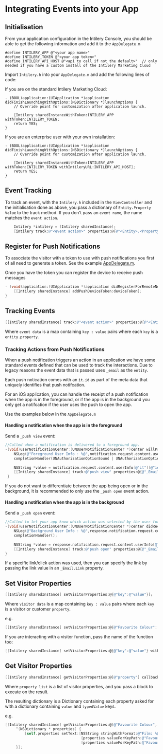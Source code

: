 # Integrating Events into your App

## Initialisation

From your application configuration in the Intilery Console, you should be able to get the following information and add it to the `AppDelegate.m`
```
#define INTILERY_APP @"<your app name>"
#define INTILERY_TOKEN @"<your app token>"
#define INTILERY_API_HOST @"<api to call if not the default>"  // only needed if you have a custom install of the Intilery Marketing Cloud
```

Import `Intilery.h` into your `AppDelegate.m` and add the following lines of code:

If you are on the standard Intilery Marketing Cloud:
```
- (BOOL)application:(UIApplication *)application didFinishLaunchingWithOptions:(NSDictionary *)launchOptions {
    // Override point for customization after application launch.

    [Intilery sharedInstanceWithToken:INTILERY_APP withToken:INTILERY_TOKEN;
    return YES;    
}
```

If you are an enterprise user with your own installation:
```
- (BOOL)application:(UIApplication *)application didFinishLaunchingWithOptions:(NSDictionary *)launchOptions {
    // Override point for customization after application launch.

    [Intilery sharedInstanceWithToken:INTILERY_APP withToken:INTILERY_TOKEN withIntileryURL:INTILERY_API_HOST];
    return YES;    
}
```

## Event Tracking

To track an event, with the `Intilery.h` included in the `ViewController` and the initialisation done as above,
you pass a dictionary of `Entity.Property` `Value` to the track method. If you don't pass an `event name`, the
name matches the `event action`.

```ObjectiveC
    Intilery *intilery = [Intilery sharedInstance];
    [intilery track:@"<event action>" properties:@{@"<Entity>.<Property>":@"<Value>"} withName:@"<event name>"];
```

## Register for Push Notifications

To associate the visitor with a token to use with push notifications you first of all need to generate a token.
See the example [AppDelegate.m](EXAMPLE.md).

Once you have the token you can register the device to receive push messages
```ObjectiveC
- (void)application:(UIApplication *)application didRegisterForRemoteNotificationsWithDeviceToken:(NSData *)deviceToken {
    [[Intilery sharedInstance] addPushDeviceToken:deviceToken];
}
```

## Tracking Events
```ObjectiveC
[[Intilery sharedInstance] track:@"<event action>" properties:@{@"<Entity>.<Property>":@"<Value>"} withName:@"<event name>"]
```

Where `event data` is a map containing `key : value` pairs where each `key` is a `entity.property`.


### Tracking Actions from Push Notifications
When a push notification triggers an action in an application we have some standard events defined that can be used to 
track the interactions. Due to legacy reasons the event data that is passed uses `_email` as the `entity`.

Each push notication comes with an `it.id` as part of the meta data that uniquely identifies that push notifcation.

For an iOS application, you can handle the receipt of a push notification when the app is in the foreground, or
if the app is in the background you only get a notifcation if the user uses the push to open the app.

Use the examples below in the `AppDelegate.m`

#### Handling a notification when the app is in the foreground
Send a `_push view` event:

```ObjectiveC
//Called when a notification is delivered to a foreground app.
-(void)userNotificationCenter:(UNUserNotificationCenter *)center willPresentNotification:(UNNotification *)notification withCompletionHandler:(void (^)(UNNotificationPresentationOptions options))completionHandler{
    NSLog(@"Foreground User Info : %@",notification.request.content.userInfo);
    completionHandler(UNAuthorizationOptionSound | UNAuthorizationOptionAlert | UNAuthorizationOptionBadge);
    
    NSString *value = notification.request.content.userInfo[@"it"][@"id"];
    [[Intilery sharedInstance] track:@"push view" properties:@{@"_Email.Reference":value}];
 }
```

If you do not want to differentiate between the app being open or in the background, it is recommended to only use the `_push open` event action.

#### Handling a notification when the app is in the background
Send a `_push open` event:

```ObjectiveC
//Called to let your app know which action was selected by the user for a given notification.
-(void)userNotificationCenter:(UNUserNotificationCenter *)center didReceiveNotificationResponse:(UNNotificationResponse *)response withCompletionHandler:(void(^)())completionHandler{
    NSLog(@"Background User Info : %@",response.notification.request.content.userInfo);
    completionHandler();
    
    NSString *value = response.notification.request.content.userInfo[@"it"][@"id"];
    [[Intilery sharedInstance] track:@"push open" properties:@{@"_Email.Reference":value}];
}
```

If a specific link/click action was used, then you can specify the link by passing the link value in an `_Email.Link` property.


## Set Visitor Properties
```ObjectiveC
[[Intilery sharedInstance] setVisitorProperties:@{@"key":@"value"}];
```

Where `visitor data` is a map containing `key : value` pairs where each `key` is a visitor or customer `property`.

e.g.
```ObjectiveC
[[Intilery sharedInstance] setVisitorProperties:@{@"Favourite Colour": [self.colour text], @"Favourite Film": [self.film text]}];
```

If you are interacting with a visitor function, pass the name of the function too:
```ObjectiveC
[[Intilery sharedInstance] setVisitorProperties:@{@"key":@"value"} withFunction:@"functionName"];
```

## Get Visitor Properties
```ObjectiveC
[[Intilery sharedInstance] getVisitorProperties:@[@"property"] callback:^(NSDictionary * properties) {}];
```

Where `property list` is a list of visitor properties, and you pass a block to execute on the result.

The resulting dictionary is a Dictionary containing each property asked for with a dictionary containing `value` and `typedValue` keys.

e.g.
```ObjectiveC
[[Intilery sharedInstance] getVisitorProperties:@[@"Favourite Colour", @"Favourite Film"] callback:
     ^(NSDictionary * properties) {
         [self.properties setText:[NSString stringWithFormat:@"Film: %@, Colour: %@",
                                   [properties valueForKeyPath:@"Favourite Film.value"],
                                   [properties valueForKeyPath:@"Favourite Colour.value"]]];
     }];
```

[github]:https://github.com/Intilery/intilery-ios
